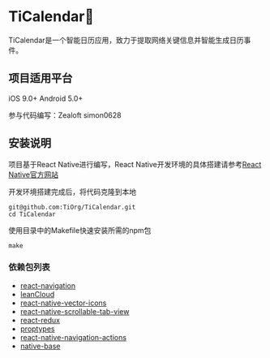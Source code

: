 # TiCalendar📆

TiCalendar是一个智能日历应用，致力于提取网络关键信息并智能生成日历事件。

## 项目适用平台

iOS 9.0+  Android 5.0+

参与代码编写：Zealoft simon0628



## 安装说明

项目基于React Native进行编写，React Native开发环境的具体搭建请参考[React Native官方网站](https://facebook.github.io/react-native/)

开发环境搭建完成后，将代码克隆到本地

```shell
git@github.com:TiOrg/TiCalendar.git
cd TiCalendar
```

使用目录中的Makefile快速安装所需的npm包

```shell
make
```



### 依赖包列表

- [react-navigation](https://reactnavigation.org/)
- [leanCloud](https://leancloud.cn/)
- [react-native-vector-icons](https://github.com/oblador/react-native-vector-icons)
- [react-native-scrollable-tab-view](https://github.com/happypancake/react-native-scrollable-tab-view)
- [react-redux](https://github.com/reactjs/redux)
- [proptypes](https://github.com/prototypejs/prototype)
- [react-native-navigation-actions](https://www.npmjs.com/package/react-native-navigation-actions)
- [native-base](https://docs.nativebase.io/)